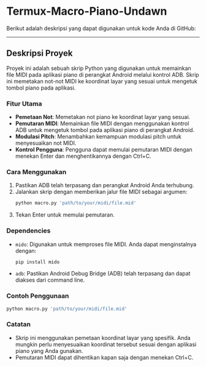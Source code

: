 # Termux-Macro-Piano-Undawn

Berikut adalah deskripsi yang dapat digunakan untuk kode Anda di GitHub:

---

## Deskripsi Proyek

Proyek ini adalah sebuah skrip Python yang digunakan untuk memainkan file MIDI pada aplikasi piano di perangkat Android melalui kontrol ADB. Skrip ini memetakan not-not MIDI ke koordinat layar yang sesuai untuk mengetuk tombol piano pada aplikasi.

### Fitur Utama
- **Pemetaan Not**: Memetakan not piano ke koordinat layar yang sesuai.
- **Pemutaran MIDI**: Memainkan file MIDI dengan menggunakan kontrol ADB untuk mengetuk tombol pada aplikasi piano di perangkat Android.
- **Modulasi Pitch**: Menambahkan kemampuan modulasi pitch untuk menyesuaikan not MIDI.
- **Kontrol Pengguna**: Pengguna dapat memulai pemutaran MIDI dengan menekan Enter dan menghentikannya dengan Ctrl+C.

### Cara Menggunakan
1. Pastikan ADB telah terpasang dan perangkat Android Anda terhubung.
2. Jalankan skrip dengan memberikan jalur file MIDI sebagai argumen:
    ```bash
    python macro.py 'path/to/your/midi/file.mid'
    ```
3. Tekan Enter untuk memulai pemutaran.

### Dependencies
- `mido`: Digunakan untuk memproses file MIDI. Anda dapat menginstalnya dengan:
    ```bash
    pip install mido
    ```
- `adb`: Pastikan Android Debug Bridge (ADB) telah terpasang dan dapat diakses dari command line.

### Contoh Penggunaan
```bash
python macro.py 'path/to/your/midi/file.mid'
```

### Catatan
- Skrip ini menggunakan pemetaan koordinat layar yang spesifik. Anda mungkin perlu menyesuaikan koordinat tersebut sesuai dengan aplikasi piano yang Anda gunakan.
- Pemutaran MIDI dapat dihentikan kapan saja dengan menekan Ctrl+C.
